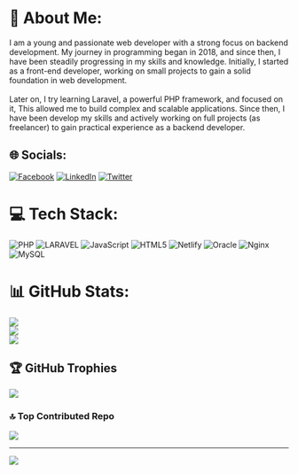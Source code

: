 # 💫 About Me:
I am a young and passionate web developer with a strong focus on backend development. My journey in programming began in 2018, and since then, I have been steadily progressing in my skills and knowledge. Initially, I started as a front-end developer, working on small projects to gain a solid foundation in web development.<br><br>Later on, I try learning Laravel, a powerful PHP framework, and focused on it, This allowed me to build complex and scalable applications. Since then, I have been develop my skills and actively working on full projects (as freelancer) to gain practical experience as a backend developer.


## 🌐 Socials:
[![Facebook](https://img.shields.io/badge/Facebook-%231877F2.svg?logo=Facebook&logoColor=white)](https://facebook.com/AndrewAtef.dev) [![LinkedIn](https://img.shields.io/badge/LinkedIn-%230077B5.svg?logo=linkedin&logoColor=white)](https://linkedin.com/in/andrew-atef-dev) [![Twitter](https://img.shields.io/badge/Twitter-%231DA1F2.svg?logo=Twitter&logoColor=white)](https://twitter.com/Andrewatef0) 

# 💻 Tech Stack:
![PHP](https://img.shields.io/badge/php-%23777BB4.svg?style=for-the-badge&logo=php&logoColor=white) 
![LARAVEL](https://img.shields.io/badge/LARAVEL-%23777BB4.svg?style=for-the-badge&logo=laravel&logoColor=white) ![JavaScript](https://img.shields.io/badge/javascript-%23323330.svg?style=for-the-badge&logo=javascript&logoColor=%23F7DF1E) ![HTML5](https://img.shields.io/badge/html5-%23E34F26.svg?style=for-the-badge&logo=html5&logoColor=white) ![Netlify](https://img.shields.io/badge/netlify-%23000000.svg?style=for-the-badge&logo=netlify&logoColor=#00C7B7) ![Oracle](https://img.shields.io/badge/Oracle-F80000?style=for-the-badge&logo=oracle&logoColor=white) ![Nginx](https://img.shields.io/badge/nginx-%23009639.svg?style=for-the-badge&logo=nginx&logoColor=white) ![MySQL](https://img.shields.io/badge/mysql-%2300f.svg?style=for-the-badge&logo=mysql&logoColor=white)
# 📊 GitHub Stats:
![](https://github-readme-stats.vercel.app/api?username=andrew-atef&theme=dark&hide_border=false&include_all_commits=true&count_private=true)<br/>
![](https://github-readme-streak-stats.herokuapp.com/?user=andrew-atef&theme=dark&hide_border=false)<br/>
![](https://github-readme-stats.vercel.app/api/top-langs/?username=andrew-atef&theme=dark&hide_border=false&include_all_commits=true&count_private=true&layout=compact)

## 🏆 GitHub Trophies
![](https://github-profile-trophy.vercel.app/?username=andrew-atef&theme=radical&no-frame=false&no-bg=false&margin-w=4)

### 🔝 Top Contributed Repo
![](https://github-contributor-stats.vercel.app/api?username=andrew-atef&limit=5&theme=dark&combine_all_yearly_contributions=true)

---
[![](https://visitcount.itsvg.in/api?id=andrew-atef&icon=0&color=0)](https://visitcount.itsvg.in)

<!-- Proudly created with GPRM ( https://gprm.itsvg.in ) -->
